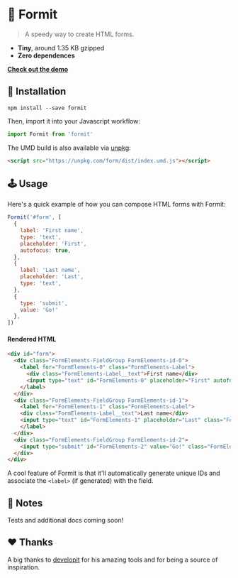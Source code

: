 # 🐇 Formit

> A speedy way to create HTML forms.

* **Tiny**, around 1.35 KB gzipped
* **Zero dependences**

**[Check out the demo](http://formit.surge.sh/)**

## 🔧 Installation

```
npm install --save formit
```

Then, import it into your Javascript workflow:

```js
import Formit from 'formit'
```

The UMD build is also available via [unpkg](https://unpkg.com):

```html
<script src="https://unpkg.com/form/dist/index.umd.js"></script>
```


## 🕹 Usage

Here's a quick example of how you can compose HTML forms with Formit:

```js
Formit('#form', [
  {
    label: 'First name',
    type: 'text',
    placeholder: 'First',
    autofocus: true,
  },
  {
    label: 'Last name',
    placeholder: 'Last',
    type: 'text',
  },
  {
    type: 'submit',
    value: 'Go!'
  },
])
```

#### Rendered HTML

```html
<div id="form">
  <div class="FormElements-FieldGroup FormElements-id-0">
    <label for="FormElements-0" class="FormElements-Label">
      <div class="FormElements-Label__text">First name</div>
      <input type="text" id="FormElements-0" placeholder="First" autofocus="true" class="FormElements-Field">
    </label>
  </div>
  <div class="FormElements-FieldGroup FormElements-id-1">
    <label for="FormElements-1" class="FormElements-Label">
    <div class="FormElements-Label__text">Last name</div>
    <input type="text" id="FormElements-1" placeholder="Last" class="FormElements-Field">
    </label>
  </div>
  <div class="FormElements-FieldGroup FormElements-id-2">
    <input type="submit" id="FormElements-2" value="Go!" class="FormElements-Field">
  </div>
</div>
```

A cool feature of Formit is that it'll automatically generate unique IDs and associate the `<label>` (if generated) with the field.


## 📒 Notes

Tests and additional docs coming soon!


## ❤️  Thanks

A big thanks to [developit](https://github.com/developit) for his amazing tools and for being a source of inspiration.
